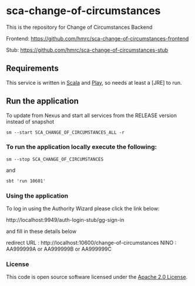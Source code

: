 
# sca-change-of-circumstances

This is the repository for Change of Circumstances Backend

Frontend: https://github.com/hmrc/sca-change-of-circumstances-frontend

Stub: https://github.com/hmrc/sca-change-of-circumstances-stub

Requirements
------------

This service is written in [Scala](http://www.scala-lang.org/) and [Play](http://playframework.com/), so needs at least a [JRE] to run.

## Run the application

To update from Nexus and start all services from the RELEASE version instead of snapshot
```
sm --start SCA_CHANGE_OF_CIRCUMSTANCES_ALL -r
```

### To run the application locally execute the following:
```
sm --stop SCA_CHANGE_OF_CIRCUMSTANCES
```
and
```
sbt 'run 10601'
```
### Using the application
To log in using the Authority Wizard please click the link below:

http://localhost:9949/auth-login-stub/gg-sign-in

and fill in these details below

redirect URL : http://localhost:10600/change-of-circumstances
NINO : AA999999A or AA999999B or AA999999C

### License

This code is open source software licensed under the [Apache 2.0 License]("http://www.apache.org/licenses/LICENSE-2.0.html").